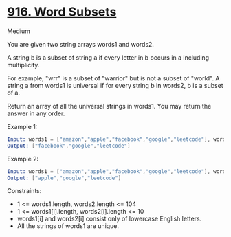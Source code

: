 # [916. Word Subsets](https://leetcode.com/problems/word-subsets/)

Medium

You are given two string arrays words1 and words2.

A string b is a subset of string a if every letter in b occurs in a including multiplicity.

For example, "wrr" is a subset of "warrior" but is not a subset of "world".
A string a from words1 is universal if for every string b in words2, b is a subset of a.

Return an array of all the universal strings in words1. You may return the answer in any order.

Example 1:

```s
Input: words1 = ["amazon","apple","facebook","google","leetcode"], words2 = ["e","o"]
Output: ["facebook","google","leetcode"]
```

Example 2:

```s
Input: words1 = ["amazon","apple","facebook","google","leetcode"], words2 = ["l","e"]
Output: ["apple","google","leetcode"]
```

Constraints:

- 1 <= words1.length, words2.length <= 104
- 1 <= words1[i].length, words2[i].length <= 10
- words1[i] and words2[i] consist only of lowercase English letters.
- All the strings of words1 are unique.
